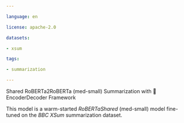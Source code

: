 ```yaml
---

language: en

license: apache-2.0

datasets:

- xsum

tags:

- summarization

---
```


Shared RoBERTa2RoBERTa (med-small) Summarization with 🤗EncoderDecoder Framework

This model is a warm-started *RoBERTaShared* (med-small) model fine-tuned on the *BBC XSum* summarization dataset.